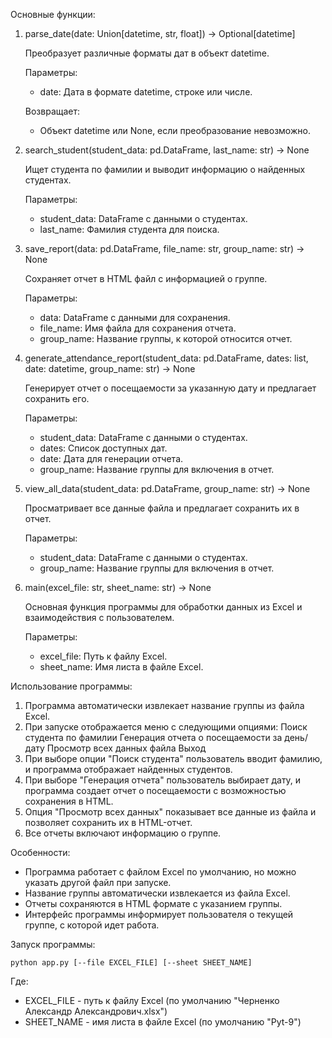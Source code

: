 Основные функции:
1. parse_date(date: Union[datetime, str, float]) -> Optional[datetime]

	Преобразует различные форматы дат в объект datetime.
	
	 Параметры:
	- date: Дата в формате datetime, строке или числе.
		
	Возвращает:
	- Объект datetime или None, если преобразование невозможно.

2. search_student(student_data: pd.DataFrame, last_name: str) -> None

	Ищет студента по фамилии и выводит информацию о найденных студентах.

	Параметры:
	- student_data: DataFrame с данными о студентах.
	- last_name: Фамилия студента для поиска.

3. save_report(data: pd.DataFrame, file_name: str, group_name: str) -> None

	Сохраняет отчет в HTML файл с информацией о группе.

	Параметры:
	- data: DataFrame с данными для сохранения.
	- file_name: Имя файла для сохранения отчета.
	- group_name: Название группы, к которой относится отчет.

4. generate_attendance_report(student_data: pd.DataFrame, dates: list, date: datetime, group_name: str) -> None

	Генерирует отчет о посещаемости за указанную дату и предлагает сохранить его.

	Параметры:
	- student_data: DataFrame с данными о студентах.
	- dates: Список доступных дат.
	- date: Дата для генерации отчета.
	- group_name: Название группы для включения в отчет.

5. view_all_data(student_data: pd.DataFrame, group_name: str) -> None

	Просматривает все данные файла и предлагает сохранить их в отчет.
	
	Параметры:
	- student_data: DataFrame с данными о студентах.
	- group_name: Название группы для включения в отчет.
	
6. main(excel_file: str, sheet_name: str) -> None

	Основная функция программы для обработки данных из Excel и взаимодействия с пользователем.
	
	Параметры:
	- excel_file: Путь к файлу Excel.
	- sheet_name: Имя листа в файле Excel.

Использование программы:
1. Программа автоматически извлекает название группы из файла Excel.
2. При запуске отображается меню с следующими опциями:
	Поиск студента по фамилии
	Генерация отчета о посещаемости за день/дату
	Просмотр всех данных файла
	Выход
3. При выборе опции "Поиск студента" пользователь вводит фамилию, и программа отображает найденных студентов.
4. При выборе "Генерация отчета" пользователь выбирает дату, и программа создает отчет о посещаемости с возможностью сохранения в HTML.
5. Опция "Просмотр всех данных" показывает все данные из файла и позволяет сохранить их в HTML-отчет.
6. Все отчеты включают информацию о группе.

Особенности:
- Программа работает с файлом Excel по умолчанию, но можно указать другой файл при запуске.
- Название группы автоматически извлекается из файла Excel.
- Отчеты сохраняются в HTML формате с указанием группы.
- Интерфейс программы информирует пользователя о текущей группе, с которой идет работа.

Запуск программы:

```python app.py [--file EXCEL_FILE] [--sheet SHEET_NAME]```

Где:
- EXCEL_FILE - путь к файлу Excel (по умолчанию "Черненко Александр Александрович.xlsx")
- SHEET_NAME - имя листа в файле Excel (по умолчанию "Pyt-9")
